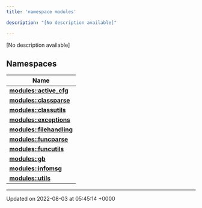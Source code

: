 ```yaml
---
title: 'namespace modules'

description: "[No description available]"

---
```







[No description available]

## Namespaces

| Name           |
| -------------- |
| **[modules::active_cfg](/documentation/code/colliderbit/namespaces/namespacemodules_1_1active__cfg/)**  |
| **[modules::classparse](/documentation/code/colliderbit/namespaces/namespacemodules_1_1classparse/)**  |
| **[modules::classutils](/documentation/code/colliderbit/namespaces/namespacemodules_1_1classutils/)**  |
| **[modules::exceptions](/documentation/code/colliderbit/namespaces/namespacemodules_1_1exceptions/)**  |
| **[modules::filehandling](/documentation/code/colliderbit/namespaces/namespacemodules_1_1filehandling/)**  |
| **[modules::funcparse](/documentation/code/colliderbit/namespaces/namespacemodules_1_1funcparse/)**  |
| **[modules::funcutils](/documentation/code/colliderbit/namespaces/namespacemodules_1_1funcutils/)**  |
| **[modules::gb](/documentation/code/colliderbit/namespaces/namespacemodules_1_1gb/)**  |
| **[modules::infomsg](/documentation/code/colliderbit/namespaces/namespacemodules_1_1infomsg/)**  |
| **[modules::utils](/documentation/code/colliderbit/namespaces/namespacemodules_1_1utils/)**  |






-------------------------------

Updated on 2022-08-03 at 05:45:14 +0000